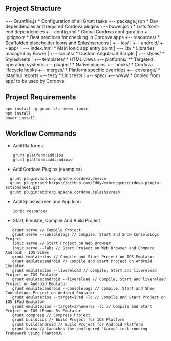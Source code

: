 ## Project Structure
  +-- Gruntfile.js            * Configuration of all Grunt tasks
  +-- package.json            * Dev dependencies and required Cordova plugins
  +-- bower.json              * Lists front-end dependencies
  +-- config.xml              * Global Cordova configuration
  +-- .gitignore              * Best practices for checking in Cordova apps
  +-- resources/              * Scaffolded placeholder Icons and Splashscreens
  |   +-- ios/
  |   +-- android/
  +-- app/
  |   +-- index.html          * Main Ionic app entry point
  |   +-- lib/                * Libraries managed by Bower
  |   +-- scripts/            * Custom AngularJS Scripts
  |   +-- styles/             * Stylesheets
  |   +-- templates/          * HTML views
  +-- platforms/              ** Targeted operating systems
  +-- plugins/                * Native plugins
  +-- hooks/                  * Cordova lifecycle hooks
  +-- merges/                 * Platform specific overrides
  +-- coverage/               * Istanbul reports
  +-- test/                   * Unit tests
  |   +-- spec/
  +-- www/                    * Copied from app/ to be used by Cordova

## Project Requirements
  ``` 
  npm install -g grunt-cli bower ionic
  npm install
  bower install
  ```

## Workflow Commands
  - Add Platforms
    ``` 
    grunt platform:add:ios
    grunt platform:add:android
    ```
  - Add Cordova Plugins (examples) 
  ```
    grunt plugin:add:org.apache.cordova.device
    grunt plugin:add:https://github.com/EddyVerbruggen/cordova-plugin-actionsheet.git
    grunt plugin:add:org.apache.cordova.splashscreen
   ```
  - Add Splashscreen and App Icon
    ``` 
    ionic resources
    ```
  - Start, Emulate, Compile And Build Project
  ```
     grunt serve // Compile Project
     grunt serve --consolelogs // Compile, Start and Show ConsoleLogs Project
     ionic serve // Start Project on Web Browser
     ionic serve --labs // Start Project on Web Browser and Compare Android - IOS Views
     grunt emulate:ios // Compile and Start Project on IOS Emulator
     grunt emulate:android // Compile and Start Project on Android Emulator
     grunt emulate:ios --livereload // Compile, Start and livereload Project on IOS Emulator
     grunt emulate:android --livereload // Compile, Start and livereload Project on Android Emulator
     grunt emulate:android --consolelogs // Compile, Start and Show ConsoleLogs Project on Android Emulator
     grunt emulate:ios --target=iPad -lc // Compile and Start Project on IOS IPad Emulator
     grunt emulate:ios --target=iPhone-5s -lc // Compile and Start Project on IOS iPhone-5s Emulator
     grunt compress // Compress Project
     grunt build:ios // Build Project for IOS Platform
     grunt build:android // Build Project for Android Platform
     grunt karma // Launches the configured "karma" test running framework using PhantomJS
  ```
